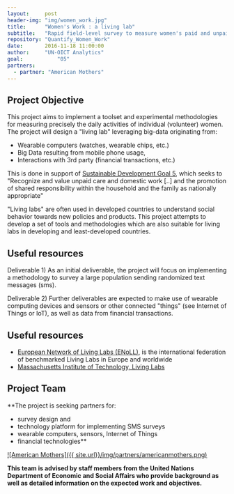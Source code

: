 ```yaml
---
layout:     post
header-img: "img/women_work.jpg"
title:      "Women's Work : a living lab"
subtitle:   "Rapid field-level survey to measure women's paid and unpaid work in society."
repository: "Quantify_Women_Work"
date:       2016-11-18 11:00:00
author:     "UN-OICT Analytics"
goal:		    "05"
partners:   
  - partner: "American Mothers"
---
```


Project Objective
------------
This project aims to implement a toolset and experimental methodologies for measuring precisely the daily activities of individual (volunteer) women. The project will design a "living lab" leveraging big-data originating from:

- Wearable computers (watches, wearable chips, etc.)
- Big Data resulting from mobile phone usage,
- Interactions with 3rd party (financial transactions, etc.)

This is done in support of [Sustainable Development Goal 5](http://www.un.org/sustainabledevelopment/gender-equality/), which seeks to "Recognize and value unpaid care and domestic work [..] and the promotion of shared responsibility within the household and the family as nationally appropriate"

"Living labs" are often used in developed countries to understand social behavior towards new policies and products. This project attempts to develop a set of tools and methodologies which are also suitable for living labs in developing and least-developed countries.  


Useful resources
------------

Deliverable 1) As an initial deliverable, the project will focus on implementing a methodology to survey a large population sending randomized text messages (sms).

Deliverable 2) Further deliverables are expected to make use of wearable computing devices and sensors or other connected "things" (see Internet of Things or IoT), as well as data from financial transactions.


Useful resources
------------

- [European Network of Living Labs (ENoLL)](http://www.openlivinglabs.eu/), is the international federation of benchmarked Living Labs in Europe and worldwide
- [Massachusetts Institute of Technology, Living Labs](http://livinglabs.mit.edu/)



Project Team
------------

**The project is seeking partners for:  
 - survey design and  
 - technology platform for implementing SMS surveys
 - wearable computers, sensors, Internet of Things
 - financial technologies**

[![American Mothers]({{ site.url}}/img/partners/americanmothers.png)](https://americanmothers.org)


**This team is advised by staff members from the United Nations Department of Economic and Social Affairs who provide background as well as detailed information on the expected work and objectives.**
